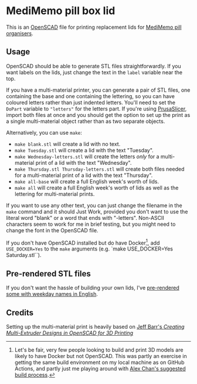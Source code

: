 MediMemo pill box lid
=====================

This is an [OpenSCAD] file for printing replacement lids for [MediMemo pill organisers][MediMemo].

Usage
-----

OpenSCAD should be able to generate STL files straightforwardly.  If you want labels on the lids, just change the text in the `label` variable near the top.

If you have a multi-material printer, you can generate a pair of STL files, one containing the base and one containing the lettering, so you can have coloured letters rather than just indented letters.  You'll need to set the `DoPart` variable to `"letters"` for the letters part.  If you're using [PrusaSlicer][], import both files at once and you should get the option to set up the print as a single multi-material object rather than as two separate objects.

Alternatively, you can use `make`:

-   `make blank.stl` will create a lid with no text.
-   `make Tuesday.stl` will create a lid with the text "Tuesday".
-   `make Wednesday-letters.stl` will create the letters _only_ for a multi-material print of a lid with the text "Wednesday".
-   `make Thursday.stl Thursday-letters.stl` will create both files needed for a multi-material print of a lid with the text "Thursday".
-   `make all-base` will create a full English week's worth of lids.
-   `make all` will create a full English week's worth of lids as well as the lettering for multi-material prints.

If you want to use any other text, you can just change the filename in the `make` command and it should Just Work, provided you don't want to use the literal word "blank" or a word that ends with "-letters".  Non-ASCII characters seem to work for me in brief testing, but you might need to change the font in the OpenSCAD file.

If you don't have OpenSCAD installed but do have Docker[^1], add `USE_DOCKER=Yes` to the `make` arguments (e.g. `make USE_DOCKER=Yes Saturday.stl``).

Pre-rendered STL files
----------------------

If you don't want the hassle of building your own lids, I've [pre-rendered some with weekday names in English][prerendered].

[^1]: Let's be fair, very few people looking to build and print 3D models are likely to have Docker but not OpenSCAD.  This was partly an exercise in getting the same build environment on my local machine as on GitHub Actions, and partly just me playing around with [Alex Chan's suggested build process][Alex builds].

Credits
-------

Setting up the multi-material print is heavily based on [Jeff Barr's _Creating Multi-Extruder Designs in OpenSCAD for 3D Printing_][Barr]

[OpenSCAD]: http://www.openscad.org/
[MediMemo]: https://web.archive.org/web/20240424185129/https://www.mobilitysmart.co.uk/medimemo-weekly-pill-organiser.html
[prerendered]: https://gist.github.com/me-and/301d97648008bfb42f4573cb1a5ee3b4
[Alex builds]: https://alexwlchan.net/2017/building-your-repo/
[PrusaSlicer]: https://www.prusa3d.com/page/prusaslicer_424/
[Barr]: https://nextjeff.com/creating-multi-extruder-designs-in-openscad-for-3d-printing-6c43a002ef64
